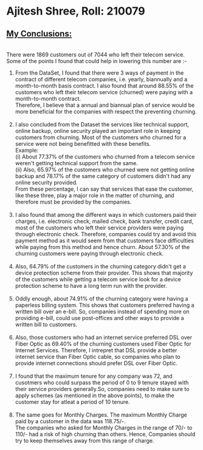 # Ajitesh Shree, Roll: 210079
<b><h2><u>My Conclusions:</u></h2></b><br>
There were 1869 customers out of 7044 who left their telecom service. Some of the points I found that could help in lowering this number are :-

1. From the DataSet, I found that there were 3 ways of payment in the contract of different telecom companies, i.e. yearly, biannually and a month-to-month basis contract. I also found that around 88.55% of the customers who left their telecom service (churned) were paying with a month-to-month contract.
<br>Therefore, I believe that a annual and biannual plan of service would be more beneficial for the companies with respect the preventing churning.
<br><br>
2. I also concluded from the Dataset the services like technical support, online backup, online security played an important role in keeping customers from churning. Most of the customers who churned for a service were not being benefitted with these benefits.<br>
Example: 
<br>(i) About 77.37% of the customers who churned from a telecom service weren't getting technical support from the same.
<br> (ii) Also, 65.97% of the customers who churned were not getting online backup and 78.17% of the same category of customers didn't had any online security provided.<br>From these percentage, I can say that services that ease the customer, like these three, play a major role in the matter of churning, and therefore must be provided by the companies.
<br><br>
3. I also found that among the different ways in which customers paid their charges, i.e. electronic check, mailed check, bank transfer, credit card, most of the customers who left their service providers were paying through electronic check. Therefore, companies could try and avoid this payment method as it would seem from that customers face difficulties while paying from this method and hence churn. About 57.30% of the churning customers were paying through electronic check.
<br><br>
4. Also, 64.79% of the customers in the churning category didn't get a device protection scheme from their provider. This shows that majority of the customers while getting a telecom service look for a device protection scheme to have a long term run with the provider.
<br><br>
5. Oddly enough, about 74.91% of the churning category were having a paperless billing system. This shows that customers preferred having a written bill over an e-bill. So, companies instead of spending more on providing e-bill, could use post-offices and other ways to provide a written bill to customers.
<br><br>
6. Also, those customers who had an internet service preferred DSL over Fiber Optic as 69.40% of the churning customers used Fiber Optic for Internet Services. Therefore, I intrepret that DSL provide a better internet service than Fiber Optic cable, so companies who plan to provide internet connections should prefer DSL over Fiber Optic.
<br><br>
7. I found that the maximum tenure for any company was 72, and cusotmers who could surpass the period of 0 to 9 tenure stayed with their service providers generally.So, companies need to make sure to apply schemes (as mentioned in the above points), to make the customer stay for atleat a period of 10 tenure.
<br><br>
8. The same goes for Monthly Charges. The maximum Monthly Charge paid by a customer in the data was 118.75/-. <br>
The companies who asked for Monthly Charges in the range of 70/- to 110/- had a risk of high churning than others. Hence, Companies should try to keep themselves away from this range of charge.
